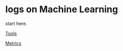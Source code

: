 # logs on Machine Learning

start here.

[Tools](tools/tools.md)    

[Metrics](metrics/metrics.md)
